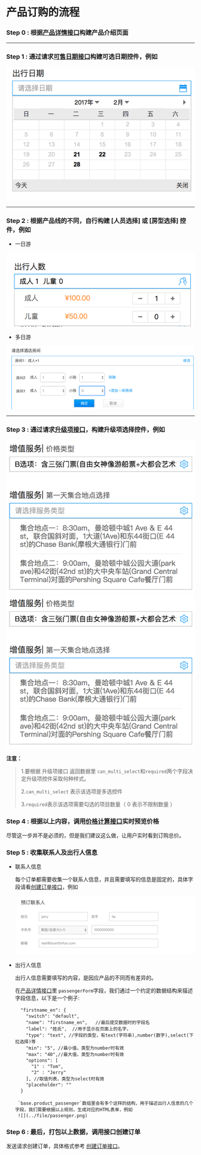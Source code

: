 # 产品订购的流程

### Step 0 : 根据[产品详情接口](./product/v2/detail.md)构建产品介绍页面

****


### Step 1 : 通过请求[可售日期接口](./product/v2/availabilities.md)构建可选日期控件，例如
![](../file/availability.png)

****

### Step 2 : 根据产品线的不同，自行构建 **[人员选择]** 或 **[房型选择]** 控件，例如

- 一日游

![](../file/adult_kid.png)

- 多日游

![](../file/room.png)

****

### Step 3 : 通过请求[升级项接口](./product/v2/upgrades.md)，构建升级项选择控件，例如

![](../file/upgrades.png)
![](../file/upgrades.png)

**注意：**
> 1.要根据 升级项接口 返回数据里 `can_multi_select`和`required`两个字段决定升级项控件采取何种样式。
> 
> 2.`can_multi_select` 表示该选项是多选控件
> 
> 3.`required`表示该选项需要勾选的项目数量（ 0 表示不限制数量 ）
> 

### Step 4 : 根据以上内容，调用[价格计算接口](./order/V2/cal_v2.md)实时预览价格

尽管这一步并不是必须的，但是我们建议这么做，让用户实时看到订购总价。

### Step 5 : 收集联系人及出行人信息

- 联系人信息

	每个订单都需要收集一个联系人信息，并且需要填写的信息是固定的，具体字段请看[创建订单接口](./order/V2/add_order_v2.md)，例如
	
	![](../file/contact.png)
	
- 出行人信息

	出行人信息需要填写的内容，是因应产品的不同而有差异的。
	
	在[产品详情接口](./product/v2/detail.md)里 `passengerForm`字段，我们通过一个约定的数据结构来描述字段信息，以下是一个例子:
	
		"firstname_en": {
          "switch": "default",
          "name": "firstname_en",   //最后提交数据时的字段名
          "label": "姓氏",  //用于显示在页面上的名字，
          "type": "text", //字段的类型，有text(字符串),number(数字),select(下拉选择)等
          "min": "5", //最小值，类型为number时有效 
          "max": "40",//最大值，类型为number时有效
          "options": [
            "1" : "Tom",
            "2" : "Jerry"
          ], //取值列表，类型为select时有效
          "placeholder": "" 
        }
       
       `base.product_passenger`数组里会有多个这样的结构，用于描述出行人信息的几个字段，我们需要根据以上规则，生成对应的HTML表单，例如
       ![](../file/passenger.png)
       
       
 ### Step 6 : 最后，打包以上数据，调用接口创建订单
 
 发送请求创建订单，具体格式参考 [创建订单接口](./order/V2/add_order_v2.md)。